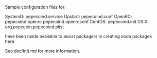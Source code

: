 Sample configuration files for:

SystemD: pepecoind.service
Upstart: pepecoind.conf
OpenRC:  pepecoind.openrc
         pepecoind.openrcconf
CentOS:  pepecoind.init
OS X:    org.pepecoin.pepecoind.plist

have been made available to assist packagers in creating node packages here.

See doc/init.md for more information.
